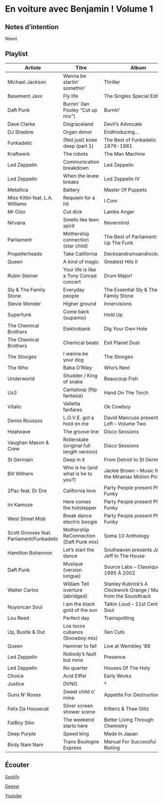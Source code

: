 # En voiture avec Benjamin ! Volume 1

## Notes d’intention

Néant

## Playlist

| Artiste                                   | Titre                                      | Album                                                            | Manquant |
|-------------------------------------------|--------------------------------------------|------------------------------------------------------------------|----------|
| Michael Jackson                           | Wanna be startin’ somethin’                | Thriller                                                         |          |
| Basement Jaxx                             | Fly life                                   | The Singles Special Edition                                      |          |
| Daft Punk                                 | Burnin’ (Ian Pooley “Cut up mix”)          | Burnin’                                                          |          |
| Dave Clarke                               | Disgraceland                               | Devil’s Advocate                                                 |          |
| DJ Shadow                                 | Organ donor                                | Endtroducing…                                                    |          |
| Funkadelic                                | (Not just) knee deep (part 1)              | The Best of Funkadelic 1976-1981                                 |          |
| Kraftwerk                                 | The robots                                 | The Man Machine                                                  |          |
| Led Zeppelin                              | Communication breakdown                    | Led Zeppelin                                                     |          |
| Led Zeppelin                              | When the levee breaks                      | Led Zeppelin IV                                                  |          |
| Metallica                                 | Battery                                    | Master Of Puppets                                                |          |
| Miss Kittin feat. L.A. Williams           | Requiem for a hit                          | I Com                                                            |          |
| Mr Oizo                                   | Cut dick                                   | Lambs Anger                                                      |          |
| Nirvana                                   | Smells like teen spirit                    | Nevermind                                                        |          |
| Parliament                                | Mothership connection (star child)         | The Best of Parliament: Give Up The Funk                         |          |
| Propellerheads                            | Take California                            | Decksandrumsandrockandroll                                       |          |
| Queen                                     | A kind of magic                            | Greatest Hits II                                                 |          |
| Rubin Steiner                             | Your life is like a Tony Conrad concert    | Drum Major!                                                      |          |
| Sly & The Family Stone                    | Everyday people                            | The Essential Sly & The Family Stone                             |          |
| Stevie Wonder                             | Higher ground                              | Innervisions                                                     |          |
| Superfunk                                 | Come back (supamix)                        | Hold Up                                                          |          |
| The Chemical Brothers                     | Elektrobank                                | Dig Your Own Hole                                                |          |
| The Chemical Brothers                     | Chemical beats                             | Exit Planet Dust                                                 |          |
| The Stooges                               | I wanna be your dog                        | The Stooges                                                      |          |
| The Who                                   | Baba O’Riley                               | Who’s Next                                                       |          |
| Underworld                                | Shudder / King of snake                    | Beaucoup Fish                                                    |          |
| Us3                                       | Cantaloop (flip fantasia)                  | Hand On The Torch                                                |          |
| Vitalic                                   | Valletta fanfares                          | Ok Cowboy                                                        |          |
| Demis Roussos                             | L.O.V.E. got a hold on me                  | David Mancuso presents The Loft – Volume Two                     | Ⓓ Ⓢ      |
| Heatwave                                  | The groove line                            | Disco Sessions                                                   |          |
| Vaughan Mason & Crew                      | Rollerskate (original full length version) | Disco Sessions                                                   |          |
| St Germain                                | Deep in it                                 | From Detroit to St Germain                                       |          |
| Bill Withers                              | Who is he (and what is he to you?)         | Jackie Brown – Music from the Miramax Motion Picture             |          |
| 2Pac feat. Dr Dre                         | California love                            | Party People present Phat ’N’ Funky                              |          |
| Ini Kamoze                                | Here comes the hotstepper                  | Party People present Phat ’N’ Funky                              |          |
| West Street Mob                           | Break dance electric boogie                | Party People present Phat ’N’ Funky                              |          |
| Scott Grooves feat. Parliament/Funkadelic | Mothership ReConnection (Daft Punk mix)    | Soma 10 Anthology                                                |          |
| Hamilton Bohannon                         | Let’s start the dance                      | Soulheaven presents Jazzy Jeff In The House                      |          |
| Daft Punk                                 | Musique (version longue)                   | Source Labs – Classiques De 1995 À 2002                          | Ⓓ Ⓢ      |
| Walter Carlos                             | William Tell overture (abridged)           | Stanley Kubrick’s A Clockwork Orange / Music from the Soundtrack |          |
| Nuyorican Soul                            | I am the black gold of the sun             | Talkin Loud – 21st Century Soul                                  |          |
| Lou Reed                                  | Perfect day                                | Trainspotting                                                    |          |
| Up, Bustle & Out                          | Los locos cubanos (Snowboy mix)            | Xen Cuts                                                         |          |
| Queen                                     | Hammer to fall                             | Live at Wembley ’86                                              |          |
| Led Zeppelin                              | Nobody’s fault but mine                    | Presence                                                         |          |
| Led Zeppelin                              | No quarter                                 | Houses Of The Holy                                               |          |
| Choice                                    | Acid Eiffel                                | Early Works                                                      | Ⓓ Ⓢ      |
| Justice                                   | DVNO                                       | †                                                                |          |
| Guns N’ Roses                             | Sweet child o’ mine                        | Appetite For Destruction                                         |          |
| Felix Da Housecat                         | Silver screen shower scene                 | Kittenz & Thee Glitz                                             |          |
| FatBoy Slim                               | The weekend starts here                    | Better Living Through Chemistry                                  |          |
| Deep Purple                               | Speed king                                 | Made In Japan                                                    |          |
| Birdy Nam Nam                             | Trans Boulogne Express                     | Manual For Successful Rioting                                    |          |

## Écouter

[Spotify](https://open.spotify.com/user/maj%C3%A9/playlist/2tji5Unbadk3pWkLTDnrgw?si=hOz9xLP4SR6VTvWda7m1Wg)

[Deezer](https://www.deezer.com/playlist/5671095502?utm_source=deezer&utm_content=playlist-5671095502&utm_term=2684091262_1553453278&utm_medium=web)

[Youtube](https://www.youtube.com/playlist?list=PLRBsABaibTyLm3TDXdEJdu9e04jPP6ZwI)
